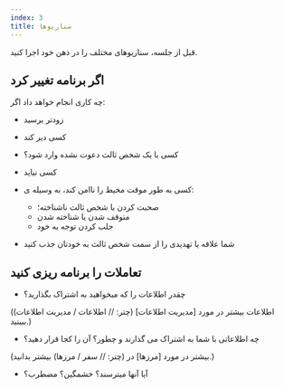 ```yaml
---
index: 3
title: سناریوها
---
```

قبل از جلسه، سناریوهای مختلف را در ذهن خود اجرا کنید.

## اگر برنامه تغییر کرد

چه کاری انجام خواهد داد اگر:

*   زودتر برسید

*   کسی دیر کند

*   کسی با یک شخص ثالث دعوت نشده وارد شود؟

*   کسی نیاید

*   کسی به طور موقت مخیط را ناامن کند، به وسیله ی:
    *   صحبت کردن با شخص ثالث ناشناخته؛
    *   متوقف شدن یا شناخته شدن
    *   جلب کردن توجه به خود

*   شما علاقه یا تهدیدی را از سمت شخص ثالث به خودتان جذب کنید

## تعاملات را برنامه ریزی کنید

*   چقدر اطلاعات را که میخواهید به اشتراک بگذارید؟

(اطلاعات بیشتر در مورد [مدیریت اطلاعات] (چتر: // اطلاعات / مدیریت اطلاعات) ببینید.)

*   چه اطلاعاتی با شما به اشتراک می گذارند و چطور؟ آن را کجا قرار دهید؟

(بیشتر در مورد [مرزها] در (چتر: // سفر / مرزها) بیشتر بدانید.)

*   آیا آنها میترسند؟ خشمگین؟ مضطرب؟